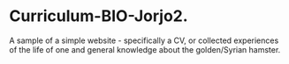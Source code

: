 # Curriculum-BIO-Jorjo2.
A sample of a simple website - specifically a CV, 
or collected experiences of the life of one 
and general knowledge about the golden/Syrian hamster.
